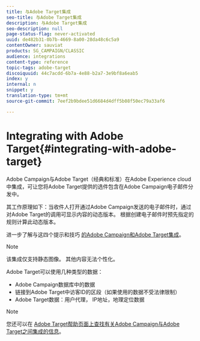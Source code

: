 ```yaml
---
title: 与Adobe Target集成
seo-title: 与Adobe Target集成
description: 与Adobe Target集成
seo-description: null
page-status-flag: never-activated
uuid: de482b31-0b7b-4669-8a00-28da48c6c5a9
contentOwner: sauviat
products: SG_CAMPAIGN/CLASSIC
audience: integrations
content-type: reference
topic-tags: adobe-target
discoiquuid: 44c7acdd-6b7a-4e88-b2a7-3e9bf8a6eab5
index: y
internal: n
snippet: y
translation-type: tm+mt
source-git-commit: 7eef2b9bdee51d6684d4dff5b08f50ec79a33af6

---
```



# Integrating with Adobe Target{#integrating-with-adobe-target}

Adobe Campaign与Adobe Target（经典和标准）在Adobe Experience cloud中集成，可让您将Adobe Target提供的选件包含在Adobe Campaign电子邮件分发中。

其工作原理如下：当收件人打开通过Adobe Campaign发送的电子邮件时，通过对Adobe Target的调用可显示内容的动态版本。 根据创建电子邮件时预先指定的规则计算此动态版本。

进一步了解与这四个提示和技巧 [的Adobe Campaign和Adobe Target集成](https://www.adobe.com/content/dam/www/us/en/marketing/campaign/pdfs/Adobe_Campaign_for_Target_Tips_and_Tricks.pdf)。
>[!NOTE]
>
>该集成仅支持静态图像。 其他内容无法个性化。

Adobe Target可以使用几种类型的数据：

* Adobe Campaign数据库中的数据
* 链接到Adobe Target中访客ID的区段（如果使用的数据不受法律限制）
* Adobe Target数据：用户代理， IP地址，地理定位数据

>[!NOTE]
>
>您还可以在 [Adobe Target帮助页面上查找有关Adobe Campaign与Adobe Target之间集成的信息](https://marketing.adobe.com/resources/help/en_US/target/a4t/c_campaign_and_target.html)。

